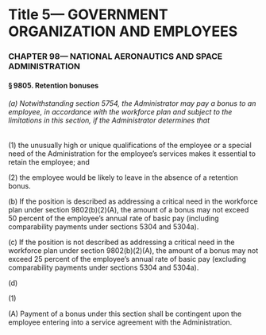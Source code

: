 
# Title 5— GOVERNMENT ORGANIZATION AND EMPLOYEES
### CHAPTER 98— NATIONAL AERONAUTICS AND SPACE ADMINISTRATION
#### § 9805. Retention bonuses
###### (a) Notwithstanding section 5754, the Administrator may pay a bonus to an employee, in accordance with the workforce plan and subject to the limitations in this section, if the Administrator determines that

(1) the unusually high or unique qualifications of the employee or a special need of the Administration for the employee’s services makes it essential to retain the employee; and

(2) the employee would be likely to leave in the absence of a retention bonus.

(b) If the position is described as addressing a critical need in the workforce plan under section 9802(b)(2)(A), the amount of a bonus may not exceed 50 percent of the employee’s annual rate of basic pay (including comparability payments under sections 5304 and 5304a).

(c) If the position is not described as addressing a critical need in the workforce plan under section 9802(b)(2)(A), the amount of a bonus may not exceed 25 percent of the employee’s annual rate of basic pay (excluding comparability payments under sections 5304 and 5304a).

(d)

(1)

(A) Payment of a bonus under this section shall be contingent upon the employee entering into a service agreement with the Administration.
